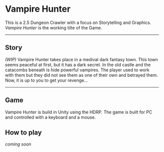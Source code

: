 # Vampire Hunter
This is a 2.5 Dungeon Crawler with a focus on Storytelling and Graphics. _Vampire Hunter_ is the working tilte of the Game.
_____
## Story
_(WIP)_ Vampire Hunter takes place in a medival dark fantasy town. This town seems peaceful at first, but it has a dark secret. In the old castle and the catacombs beneath is hide powerful vampires. The player used to work with them but they did not see them as one of their own and betrayed them. Now, it is up to you to get your revenge...
_____
## Game
Vampire Hunter is build in Unity using the HDRP. The game is built for PC and controlled with a keyboard and a mouse.

## How to play
_coming soon_

